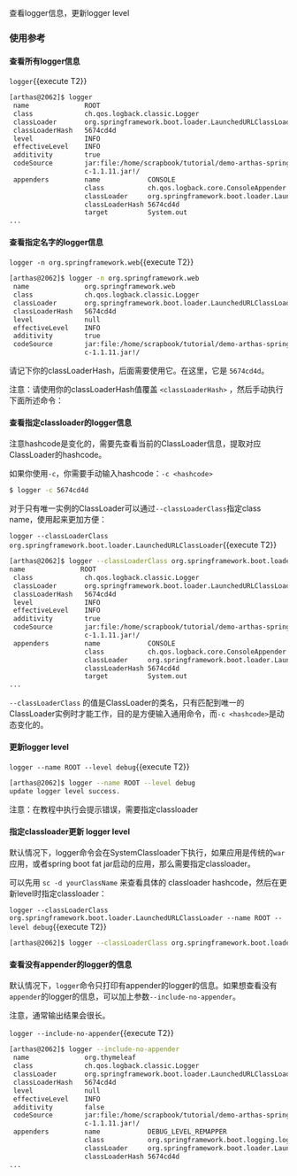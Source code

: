 
查看logger信息，更新logger level

### 使用参考

#### 查看所有logger信息

`logger`{{execute T2}}

```bash
[arthas@2062]$ logger
 name              ROOT
 class             ch.qos.logback.classic.Logger
 classLoader       org.springframework.boot.loader.LaunchedURLClassLoader@5674cd4d
 classLoaderHash   5674cd4d
 level             INFO
 effectiveLevel    INFO
 additivity        true
 codeSource        jar:file:/home/scrapbook/tutorial/demo-arthas-spring-boot.jar!/BOOT-INF/lib/logback-classi
                   c-1.1.11.jar!/
 appenders         name            CONSOLE
                   class           ch.qos.logback.core.ConsoleAppender
                   classLoader     org.springframework.boot.loader.LaunchedURLClassLoader@5674cd4d
                   classLoaderHash 5674cd4d
                   target          System.out
...
```


#### 查看指定名字的logger信息

`logger -n org.springframework.web`{{execute T2}}

```bash
[arthas@2062]$ logger -n org.springframework.web
 name              org.springframework.web
 class             ch.qos.logback.classic.Logger
 classLoader       org.springframework.boot.loader.LaunchedURLClassLoader@5674cd4d
 classLoaderHash   5674cd4d
 level             null
 effectiveLevel    INFO
 additivity        true
 codeSource        jar:file:/home/scrapbook/tutorial/demo-arthas-spring-boot.jar!/BOOT-INF/lib/logback-classi
                   c-1.1.11.jar!/
```

请记下你的classLoaderHash，后面需要使用它。在这里，它是 `5674cd4d`。

注意：请使用你的classLoaderHash值覆盖 `<classLoaderHash>` ，然后手动执行下面所述命令：

#### 查看指定classloader的logger信息

注意hashcode是变化的，需要先查看当前的ClassLoader信息，提取对应ClassLoader的hashcode。

如果你使用`-c`，你需要手动输入hashcode：`-c <hashcode>`

```bash
$ logger -c 5674cd4d
```

对于只有唯一实例的ClassLoader可以通过`--classLoaderClass`指定class name，使用起来更加方便：

`logger --classLoaderClass org.springframework.boot.loader.LaunchedURLClassLoader`{{execute T2}}

```bash
[arthas@2062]$ logger --classLoaderClass org.springframework.boot.loader.LaunchedURLClassLoader
name              ROOT
 class             ch.qos.logback.classic.Logger
 classLoader       org.springframework.boot.loader.LaunchedURLClassLoader@5674cd4d
 classLoaderHash   5674cd4d
 level             INFO
 effectiveLevel    INFO
 additivity        true
 codeSource        jar:file:/home/scrapbook/tutorial/demo-arthas-spring-boot.jar!/BOOT-INF/lib/logback-classi
                   c-1.1.11.jar!/
 appenders         name            CONSOLE
                   class           ch.qos.logback.core.ConsoleAppender
                   classLoader     org.springframework.boot.loader.LaunchedURLClassLoader@5674cd4d
                   classLoaderHash 5674cd4d
                   target          System.out
...
```

`--classLoaderClass` 的值是ClassLoader的类名，只有匹配到唯一的ClassLoader实例时才能工作，目的是方便输入通用命令，而`-c <hashcode>`是动态变化的。

#### 更新logger level

`logger --name ROOT --level debug`{{execute T2}}

```bash
[arthas@2062]$ logger --name ROOT --level debug
update logger level success.
```

注意：在教程中执行会提示错误，需要指定classloader

#### 指定classloader更新 logger level

默认情况下，logger命令会在SystemClassloader下执行，如果应用是传统的`war`应用，或者spring boot fat jar启动的应用，那么需要指定classloader。

可以先用 `sc -d yourClassName` 来查看具体的 classloader hashcode，然后在更新level时指定classloader：

`logger --classLoaderClass org.springframework.boot.loader.LaunchedURLClassLoader --name ROOT --level debug`{{execute T2}}

```bash
[arthas@2062]$ logger --classLoaderClass org.springframework.boot.loader.LaunchedURLClassLoader --name ROOT --level debug
```

#### 查看没有appender的logger的信息


默认情况下，`logger`命令只打印有appender的logger的信息。如果想查看没有`appender`的logger的信息，可以加上参数`--include-no-appender`。

注意，通常输出结果会很长。

`logger --include-no-appender`{{execute T2}}

```bash
[arthas@2062]$ logger --include-no-appender
 name              org.thymeleaf
 class             ch.qos.logback.classic.Logger
 classLoader       org.springframework.boot.loader.LaunchedURLClassLoader@5674cd4d
 classLoaderHash   5674cd4d
 level             null
 effectiveLevel    INFO
 additivity        false
 codeSource        jar:file:/home/scrapbook/tutorial/demo-arthas-spring-boot.jar!/BOOT-INF/lib/logback-classi
                   c-1.1.11.jar!/
 appenders         name            DEBUG_LEVEL_REMAPPER
                   class           org.springframework.boot.logging.logback.LevelRemappingAppender
                   classLoader     org.springframework.boot.loader.LaunchedURLClassLoader@5674cd4d
                   classLoaderHash 5674cd4d
...
```
